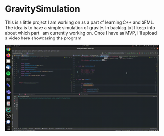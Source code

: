 # GravitySimulation
This is a little project I am working on as a part of learning C++ and SFML. The idea is to have a simple simulation of gravity. In backlog.txt I keep info about which part I am currently working on. Once I have an MVP, I'll upload a video here showcasing the program.

<img src="media/gravityApp.gif" width="600">
